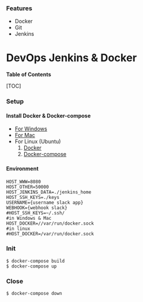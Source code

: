 ### Features
- Docker
- Git
- Jenkins

# DevOps Jenkins & Docker

**Table of Contents**

[TOC]

### Setup

#### Install Docker & Docker-compose

- [For Windows](https://docs.docker.com/docker-for-windows/install/ "For Windows")
- [For Mac](https://docs.docker.com/docker-for-mac/install/")
- For Linux (Ubuntu)
	1. [Docker](https://docs.docker.com/engine/install/ubuntu/")
	2. [Docker-compose](https://docs.docker.com/compose/install/")

#### Environment　

```env
HOST_WWW=8080
HOST_OTHER=50000
HOST_JENKINS_DATA=./jenkins_home
HOST_SSH_KEYS=./keys
USERNAME={username slack app}
WEBHOOK={webhook slack}
#HOST_SSH_KEYS=~/.ssh/
#in Windows & Mac
HOST_DOCKER=//var/run/docker.sock
#in linux
#HOST_DOCKER=/var/run/docker.sock
```
### Init

`$ docker-compose build` \
`$ docker-compose up`

### Close
`$ docker-compose down`